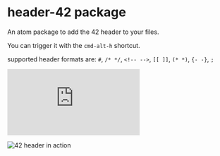 # header-42 package

An atom package to add the 42 header to your files.

You can trigger it with the `cmd-alt-h` shortcut.

supported header formats are:
`#`, `/* */`, `<!-- -->`, `[[ ]]`, `(* *)`, `{- -}`, `;`

![Image is from nasa APOD website](http://apod.nasa.gov/apod/ap150731.html)

![42 header in action](http://i.imgur.com/xyGCPjm.png)
